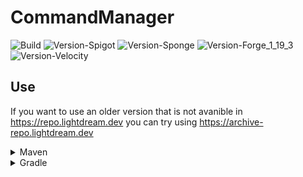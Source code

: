 # CommandManager

![Build](https://github.com/L1ghtDream/CommandManager/actions/workflows/build.yml/badge.svg)
![Version-Spigot](https://img.shields.io/badge/Version%20Spigot-3.1.8-red.svg)
![Version-Sponge](https://img.shields.io/badge/Version%20Sponge-2.1.7-red.svg)
![Version-Forge_1_19_3](https://img.shields.io/badge/Version%20Forge%201.19.3-2.1.7-red.svg)
![Version-Velocity](https://img.shields.io/badge/Version%20Velocity-2.1.8-red.svg)

## Use

If you want to use an older version that is not avanible in https://repo.lightdream.dev you can try using https://archive-repo.lightdream.dev

<details>
  <summary>Maven</summary><blockquote>
  <details><summary>repo.lightdream.dev</summary>

```xml
<repositories>
    <repository>
        <id>lightdream-repo</id>
        <url>https://repo.lightdream.dev/</url>
    </repository>
</repositories>
```

```xml
<dependenies>
    <dependency>
        <groupId>dev.lightdream</groupId>
        <artifactId>command-manager-spigot</artifactId>
        <version>3.1.8</version>
    </dependency>
    <dependency>
        <groupId>dev.lightdream</groupId>
        <artifactId>command-manager-sponge</artifactId>
        <version>2.1.7</version>
    </dependency>
    <dependency>
        <groupId>dev.lightdream</groupId>
        <artifactId>command-manager-forge-1-19-3</artifactId>
        <version>2.1.7</version>
    </dependency>
    <dependency>
        <groupId>dev.lightdream</groupId>
        <artifactId>command-manager-velocity</artifactId>
        <version>2.1.8</version>
    </dependency>
</dependenies>
```

  </details>

  <details><summary  style="padding-left:25px">jitpack.io</summary>

```xml
<repositories>
    <repository>
        <id>jitpack.io</id>
        <url>https://jitpack.io</url>
    </repository>
</repositories>
```

```xml
<dependencies>
    <dependency>
        <groupId>com.github.L1ghtDream</groupId>
        <artifactId>command-manager-spigot</artifactId>
        <version>3.1.8</version>
    </dependency>
    <dependency>
        <groupId>com.github.L1ghtDream</groupId>
        <artifactId>command-manager-sponge</artifactId>
        <version>2.1.7</version>
    </dependency>
    <dependency>
        <groupId>com.github.L1ghtDream</groupId>
        <artifactId>command-manager-forge-1-19-3</artifactId>
        <version>2.1.7</version>
    </dependency>
    <dependency>
        <groupId>com.github.L1ghtDream</groupId>
        <artifactId>command-manager-velocity</artifactId>
        <version>2.1.8</version>
    </dependency>
</dependencies>
```

</blockquote></details>

</details>

<details><summary>Gradle</summary><blockquote>

  <details><summary>Groovy</summary><blockquote>

  <details><summary>repo.lightdream.dev</summary>

```groovy
repositories {
    maven("https://repo.lightdream.dev/")
}
```

```groovy
dependencies {
    implementation "dev.lightdream:command-manager-spigot:3.1.8"
    implementation "dev.lightdream:command-manager-sponge:2.1.7"
    implementation "dev.lightdream:command-manager-forge-1-19-3:2.1.7"
    implementation "dev.lightdream:command-manager-velocity:2.1.8"
}
```
  </details>

  <details><summary>jitpack.io</summary>

```groovy
repositories {
    maven { url "https://jitpack.io" }
}
```

```groovy
dependencies {
    implementation "com.github.L1ghtDream:command-manager-spigot:3.1.8"
    implementation "com.github.L1ghtDream:command-manager-sponge:2.1.7"
    implementation "com.github.L1ghtDream:command-manager-forge-1-19-3:2.1.7"
    implementation "com.github.L1ghtDream:command-manager-velocity:2.1.8"
}
```
  </details>
</blockquote></details>

  <details>
    <summary>Kotlin</summary><blockquote>

  <details>
<summary>repo.lightdream.dev</summary>

```groovy
repositories {
    maven { url "https://repo.lightdream.dev/" }
}
```

```groovy
dependencies {
    implementation("dev.lightdream:command-manager-spigot:3.1.8")
    implementation("dev.lightdream:command-manager-sponge:2.1.7")
    implementation("dev.lightdream:command-manager-forge-1-19-3:2.1.7")
    implementation("dev.lightdream:command-manager-velocity:2.1.8")
}
```
  </details>
  <details>
  <summary style="padding-left:50px">jitpack.io</summary>

```kotlin
repositories {
    maven("https://jitpack.io")
}
```

```kotlin
dependencies {
    implementation("com.github.L1ghtDream:command-manager-spigot:3.1.8")
    implementation("com.github.L1ghtDream:command-manager-sponge:2.1.7")
    implementation("com.github.L1ghtDream:command-manager-forge-1-19-3:2.1.7")
    implementation("com.github.L1ghtDream:command-manager-velocity:2.1.8")
}
```



</details>

  </blockquote></details>

</blockquote></details>




